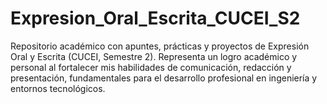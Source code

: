 # Expresion_Oral_Escrita_CUCEI_S2
Repositorio académico con apuntes, prácticas y proyectos de Expresión Oral y Escrita (CUCEI, Semestre 2). Representa un logro académico y personal al fortalecer mis habilidades de comunicación, redacción y presentación, fundamentales para el desarrollo profesional en ingeniería y entornos tecnológicos.

